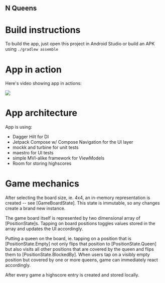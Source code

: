 ## N Queens


# Build instructions

To build the app, just open this project in Android Studio or build an APK using `./gradlew assemble`

# App in action

Here's video showing app in actions:

![](https://github.com/pelotasplus/nqueens/raw/41d0dd598e36b1137f7bc0a887b2880887a037f6/queens.gif)

# App architecture

App is using:

 - Dagger Hilt for DI
 - Jetpack Compose w/ Compose Navigation for the UI layer
 - mockk and turbine for unit tests
 - maestro for UI tests
 - simple MVI-alike framework for ViewModels
 - Room for storing highscores

# Game mechanics

After selecting the board size, ie. 4x4, an in-memory representation is created -- see [GameBoardState].
This state is immutable, so any changes create a brand new instance.

The game board itself is represented by two dimensional array of [PositionState]s.
Tapping on board positions toggles values stored in the array and updates the UI accordingly.

Putting a queen on the board, ie. tapping on a position that is [PositionState.Empty] not
only flips that position to [PositionState.Queen] but also visits all other positions that are covered by the queen
and flips them to [PositionState.BlockedBy].
When users tap on a visibly empty position but covered by one or more queens, game can immediately react accordingly.

After every game a highscore entry is created and stored locally.
